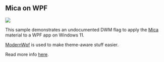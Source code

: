 ## Mica on WPF

![](https://tvc-16.science/images/mica/mica_wpf.jpg)  

This sample demonstrates an undocumented DWM flag to apply the [Mica](https://docs.microsoft.com/en-us/windows/apps/design/style/mica) material to a WPF app on Windows 11.  

[ModernWpf](https://github.com/Kinnara/ModernWpf) is used to make theme-aware stuff easier.  

Read more info [here](https://tvc-16.science/mica-wpf.html).  